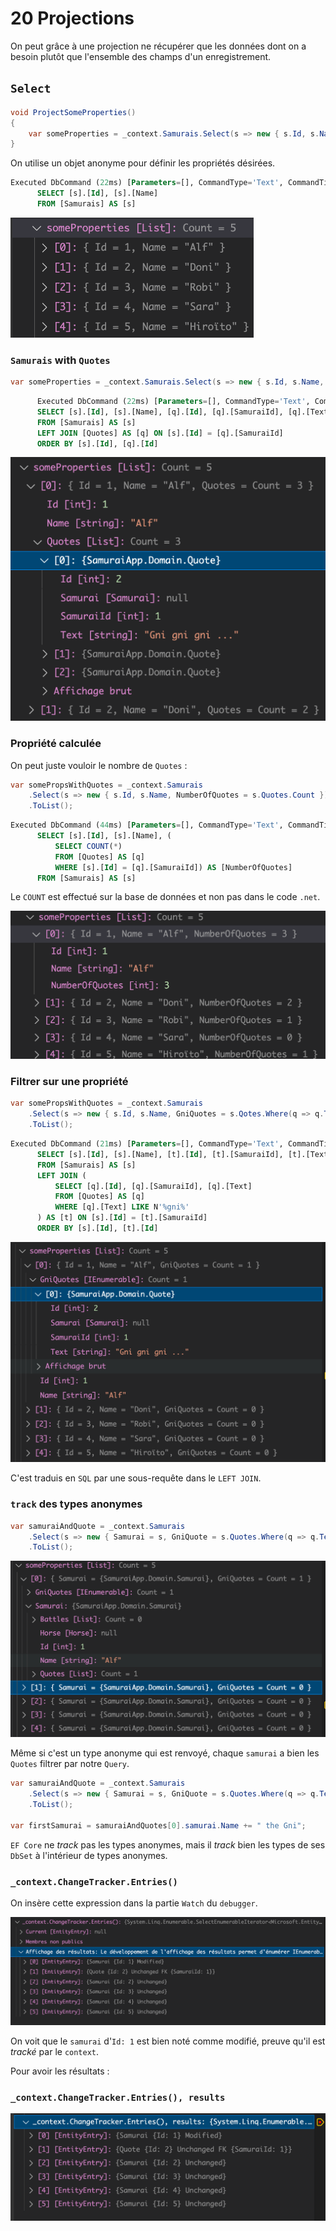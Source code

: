 # 20 Projections

On peut grâce à une projection ne récupérer que les données dont on a besoin plutôt que l'ensemble des champs d'un enregistrement.

## `Select`

```cs
void ProjectSomeProperties()
{
    var someProperties = _context.Samurais.Select(s => new { s.Id, s.Name }).ToList();
}
```

On utilise un objet anonyme pour définir les propriétés désirées.

```sql
Executed DbCommand (22ms) [Parameters=[], CommandType='Text', CommandTimeout='30']
      SELECT [s].[Id], [s].[Name]
      FROM [Samurais] AS [s]
```

<img src="assets/some-properties-samurais-project.png" alt="some-properties-samurais-project" style="zoom:50%;" />



### `Samurais` with `Quotes`

```cs
var someProperties = _context.Samurais.Select(s => new { s.Id, s.Name, s.Quotes }).ToList();
```

```sql
      Executed DbCommand (22ms) [Parameters=[], CommandType='Text', CommandTimeout='30']
      SELECT [s].[Id], [s].[Name], [q].[Id], [q].[SamuraiId], [q].[Text]
      FROM [Samurais] AS [s]
      LEFT JOIN [Quotes] AS [q] ON [s].[Id] = [q].[SamuraiId]
      ORDER BY [s].[Id], [q].[Id]
```

<img src="assets/project-samurais-with-quotes.png" alt="project-samurais-with-quotes" style="zoom:50%;" />

### Propriété calculée

On peut juste vouloir le nombre de `Quotes` :

```cs
var somePropsWithQuotes = _context.Samurais
    .Select(s => new { s.Id, s.Name, NumberOfQuotes = s.Quotes.Count })
    .ToList();
```

```sql
Executed DbCommand (44ms) [Parameters=[], CommandType='Text', CommandTimeout='30']
      SELECT [s].[Id], [s].[Name], (
          SELECT COUNT(*)
          FROM [Quotes] AS [q]
          WHERE [s].[Id] = [q].[SamuraiId]) AS [NumberOfQuotes]
      FROM [Samurais] AS [s]
```

Le `COUNT` est effectué sur la base de données et non pas dans le code `.net`.

<img src="assets/project-with-count-on-db.png" alt="project-with-count-on-db" style="zoom:50%;" />

### Filtrer sur une propriété

```cs
var somePropsWithQuotes = _context.Samurais
    .Select(s => new { s.Id, s.Name, GniQuotes = s.Qotes.Where(q => q.Text.Contains("gni"))})
    .ToList();
```

```sql
Executed DbCommand (21ms) [Parameters=[], CommandType='Text', CommandTimeout='30']
      SELECT [s].[Id], [s].[Name], [t].[Id], [t].[SamuraiId], [t].[Text]
      FROM [Samurais] AS [s]
      LEFT JOIN (
          SELECT [q].[Id], [q].[SamuraiId], [q].[Text]
          FROM [Quotes] AS [q]
          WHERE [q].[Text] LIKE N'%gni%'
      ) AS [t] ON [s].[Id] = [t].[SamuraiId]
      ORDER BY [s].[Id], [t].[Id]
```

<img src="assets/project-with-gni-quotes.png" alt="project-with-gni-quotes" style="zoom:50%;" />

C'est traduis en `SQL` par une sous-requête dans le `LEFT JOIN`.



### `track` des types anonymes

```cs
var samuraiAndQuote = _context.Samurais
    .Select(s => new { Samurai = s, GniQuote = s.Quotes.Where(q => q.Text.Contains("gni"))})
    .ToList();
```

<img src="assets/anonym-type-project.png" alt="anonym-type-project" style="zoom:50%;" />

Même si c'est un type anonyme qui est renvoyé, chaque `samurai` a bien les `Quotes` filtrer par notre `Query`.

```cs
var samuraiAndQuote = _context.Samurais
    .Select(s => new { Samurai = s, GniQuote = s.Quotes.Where(q => q.Text.Contains("gni"))})
    .ToList();

var firstSamurai = samuraiAndQuotes[0].samurai.Name += " the Gni";
```

`EF Core` ne *track* pas les types anonymes, mais il *track* bien les types de ses `DbSet` à l'intérieur de types anonymes.

### `_context.ChangeTracker.Entries()`

On insère cette expression dans la partie `Watch` du `debugger`.

<img src="assets/change-tracker-entries.png" alt="change-tracker-entries" style="zoom:50%;" />

On voit que le `samurai` d'`Id: 1` est bien noté comme modifié, preuve qu'il est *tracké* par le `context`.

Pour avoir les résultats :

### `_context.ChangeTracker.Entries(), results`

<img src="assets/chnage-tracker-result.png" alt="chnage-tracker-result" style="zoom:50%;" />

